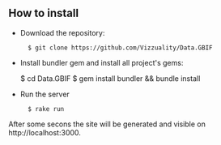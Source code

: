 How to install
---------------

- Download the repository:

		$ git clone https://github.com/Vizzuality/Data.GBIF

- Install bundler gem and install all project's gems:

    $ cd Data.GBIF
    $ gem install bundler && bundle install

- Run the server

		$ rake run

After some secons the site will be generated and visible on http://localhost:3000.
